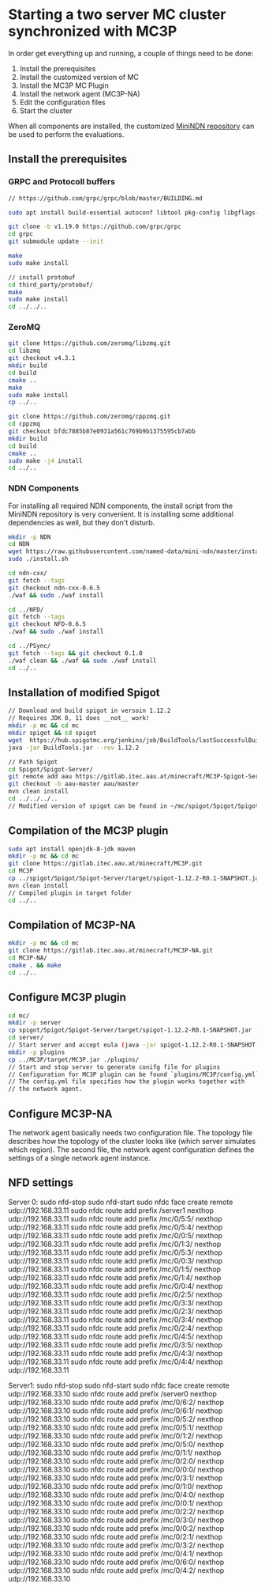 # Starting a two server MC cluster synchronized with MC3P

In order get everything up and running, a couple of things need to be done:

1. Install the prerequisites
2. Install the customized version of MC
3. Install the MC3P MC Plugin
3. Install the network agent (MC3P-NA)
4. Edit the configuration files
5. Start the cluster

When all components are installed, the customized [MiniNDN repository](https://gitlab.itec.aau.at/minecraft/mini-ndn) can be
used to perform the evaluations.

## Install the prerequisites

### GRPC and Protocoll buffers

```bash
// https://github.com/grpc/grpc/blob/master/BUILDING.md

sudo apt install build-essential autoconf libtool pkg-config libgflags-dev libgtest-dev clang libc++-dev cmake -y

git clone -b v1.19.0 https://github.com/grpc/grpc
cd grpc
git submodule update --init

make
sudo make install

// install protobuf
cd third_party/protobuf/
make
sudo make install
cd ../../..

```

### ZeroMQ

```bash
git clone https://github.com/zeromq/libzmq.git
cd libzmq
git checkout v4.3.1
mkdir build
cd build
cmake ..
make
sudo make install
cp ../..

git clone https://github.com/zeromq/cppzmq.git
cd cppzmq
git checkout bfdc7885b87e0931a561c769b9b1375595cb7abb
mkdir build
cd build
cmake ..
sudo make -j4 install
cd ../..
```

### NDN Components

For installing all required NDN components, the install script from the
MiniNDN repository is very convenient. It is installing some additional
dependencies as well, but they don't disturb.

```bash
mkdir -p NDN
cd NDN
wget https://raw.githubusercontent.com/named-data/mini-ndn/master/install.sh
sudo ./install.sh

cd ndn-cxx/
git fetch --tags
git checkout ndn-cxx-0.6.5
./waf && sudo ./waf install

cd ../NFD/
git fetch --tags
git checkout NFD-0.6.5
./waf && sudo ./waf install

cd ../PSync/
git fetch --tags && git checkout 0.1.0
./waf clean && ./waf && sudo ./waf install
cd ../..
```

## Installation of modified Spigot

```bash
// Download and build spigot in versoin 1.12.2
// Requires JDK 8, 11 does __not__ work!
mkdir -p mc && cd mc
mkdir spigot && cd spigot
wget  https://hub.spigotmc.org/jenkins/job/BuildTools/lastSuccessfulBuild/artifact/target/BuildTools.jar
java -jar BuildTools.jar --rev 1.12.2

// Path Spigot
cd Spigot/Spigot-Server/
git remote add aau https://gitlab.itec.aau.at/minecraft/MC3P-Spigot-Server.git
git checkout -b aau-master aau/master
mvn clean install
cd ../../../..
// Modified version of spigot can be found in ~/mc/spigot/Spigot/Spigot-Server/target
```

## Compilation of the MC3P plugin

```bash
sudo apt install openjdk-8-jdk maven
mkdir -p mc && cd mc
git clone https://gitlab.itec.aau.at/minecraft/MC3P.git
cd MC3P
cp ../spigot/Spigot/Spigot-Server/target/spigot-1.12.2-R0.1-SNAPSHOT.jar lib/
mvn clean install
// Compiled plugin in target folder
cd ../..
```

## Compilation of MC3P-NA

```bash
mkdir -p mc && cd mc
git clone https://gitlab.itec.aau.at/minecraft/MC3P-NA.git
cd MC3P-NA/
cmake . && make
cd ../..
```

## Configure MC3P plugin

```bash
cd mc/
mkdir -p server
cp spigot/Spigot/Spigot-Server/target/spigot-1.12.2-R0.1-SNAPSHOT.jar ./server/
cd server/
// Start server and accept eula (java -jar spigot-1.12.2-R0.1-SNAPSHOT.jar)
mkdir -p plugins
cp ../MC3P/target/MC3P.jar ./plugins/
// Start and stop server to generate conifg file for plugins
// Configuration for MC3P plugin can be found `plugins/MC3P/config.yml`
// The config.yml file specifies how the plugin works together with
// the network agent.
```

## Configure MC3P-NA

The network agent basically needs two configuration file. The topology file
describes how the topology of the cluster looks like (which server simulates
which region). The second file, the network agent configuration defines the
settings of a single network agent instance.

## NFD settings

Server 0:
sudo nfd-stop
sudo nfd-start
sudo nfdc face create remote udp://192.168.33.11
sudo nfdc route add prefix /server1 nexthop udp://192.168.33.11
sudo nfdc route add prefix /mc/0/5:5/ nexthop udp://192.168.33.11
sudo nfdc route add prefix /mc/0/5:4/ nexthop udp://192.168.33.11
sudo nfdc route add prefix /mc/0/0:5/ nexthop udp://192.168.33.11
sudo nfdc route add prefix /mc/0/1:3/ nexthop udp://192.168.33.11
sudo nfdc route add prefix /mc/0/5:3/ nexthop udp://192.168.33.11
sudo nfdc route add prefix /mc/0/0:3/ nexthop udp://192.168.33.11
sudo nfdc route add prefix /mc/0/1:5/ nexthop udp://192.168.33.11
sudo nfdc route add prefix /mc/0/1:4/ nexthop udp://192.168.33.11
sudo nfdc route add prefix /mc/0/0:4/ nexthop udp://192.168.33.11
sudo nfdc route add prefix /mc/0/2:5/ nexthop udp://192.168.33.11
sudo nfdc route add prefix /mc/0/3:3/ nexthop udp://192.168.33.11
sudo nfdc route add prefix /mc/0/2:3/ nexthop udp://192.168.33.11
sudo nfdc route add prefix /mc/0/3:4/ nexthop udp://192.168.33.11
sudo nfdc route add prefix /mc/0/2:4/ nexthop udp://192.168.33.11
sudo nfdc route add prefix /mc/0/4:5/ nexthop udp://192.168.33.11
sudo nfdc route add prefix /mc/0/3:5/ nexthop udp://192.168.33.11
sudo nfdc route add prefix /mc/0/4:3/ nexthop udp://192.168.33.11
sudo nfdc route add prefix /mc/0/4:4/ nexthop udp://192.168.33.11

Server1:
sudo nfd-stop
sudo nfd-start
sudo nfdc face create remote udp://192.168.33.10
sudo nfdc route add prefix /server0 nexthop udp://192.168.33.10
sudo nfdc route add prefix /mc/0/6:2/ nexthop udp://192.168.33.10
sudo nfdc route add prefix /mc/0/6:1/ nexthop udp://192.168.33.10
sudo nfdc route add prefix /mc/0/5:2/ nexthop udp://192.168.33.10
sudo nfdc route add prefix /mc/0/5:1/ nexthop udp://192.168.33.10
sudo nfdc route add prefix /mc/0/1:2/ nexthop udp://192.168.33.10
sudo nfdc route add prefix /mc/0/5:0/ nexthop udp://192.168.33.10
sudo nfdc route add prefix /mc/0/1:1/ nexthop udp://192.168.33.10
sudo nfdc route add prefix /mc/0/2:0/ nexthop udp://192.168.33.10
sudo nfdc route add prefix /mc/0/0:0/ nexthop udp://192.168.33.10
sudo nfdc route add prefix /mc/0/3:1/ nexthop udp://192.168.33.10
sudo nfdc route add prefix /mc/0/1:0/ nexthop udp://192.168.33.10
sudo nfdc route add prefix /mc/0/4:0/ nexthop udp://192.168.33.10
sudo nfdc route add prefix /mc/0/0:1/ nexthop udp://192.168.33.10
sudo nfdc route add prefix /mc/0/2:2/ nexthop udp://192.168.33.10
sudo nfdc route add prefix /mc/0/3:0/ nexthop udp://192.168.33.10
sudo nfdc route add prefix /mc/0/0:2/ nexthop udp://192.168.33.10
sudo nfdc route add prefix /mc/0/2:1/ nexthop udp://192.168.33.10
sudo nfdc route add prefix /mc/0/3:2/ nexthop udp://192.168.33.10
sudo nfdc route add prefix /mc/0/4:1/ nexthop udp://192.168.33.10
sudo nfdc route add prefix /mc/0/6:0/ nexthop udp://192.168.33.10
sudo nfdc route add prefix /mc/0/4:2/ nexthop udp://192.168.33.10

